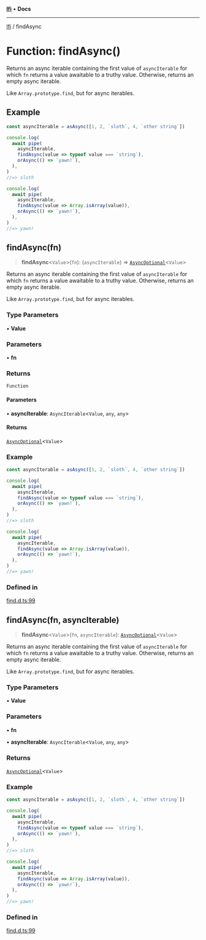 [**lfi**](../readme.md) • **Docs**

---

[lfi](../globals.md) / findAsync

# Function: findAsync()

Returns an async iterable containing the first value of `asyncIterable` for
which `fn` returns a value awaitable to a truthy value. Otherwise, returns an
empty async iterable.

Like `Array.prototype.find`, but for async iterables.

## Example

```js
const asyncIterable = asAsync([1, 2, `sloth`, 4, `other string`])

console.log(
  await pipe(
    asyncIterable,
    findAsync(value => typeof value === `string`),
    orAsync(() => `yawn!`),
  ),
)
//=> sloth

console.log(
  await pipe(
    asyncIterable,
    findAsync(value => Array.isArray(value)),
    orAsync(() => `yawn!`),
  ),
)
//=> yawn!
```

## findAsync(fn)

> **findAsync**\<`Value`\>(`fn`): (`asyncIterable`) =>
> [`AsyncOptional`](../type-aliases/AsyncOptional.md)\<`Value`\>

Returns an async iterable containing the first value of `asyncIterable` for
which `fn` returns a value awaitable to a truthy value. Otherwise, returns an
empty async iterable.

Like `Array.prototype.find`, but for async iterables.

### Type Parameters

• **Value**

### Parameters

• **fn**

### Returns

`Function`

#### Parameters

• **asyncIterable**: `AsyncIterable`\<`Value`, `any`, `any`\>

#### Returns

[`AsyncOptional`](../type-aliases/AsyncOptional.md)\<`Value`\>

### Example

```js
const asyncIterable = asAsync([1, 2, `sloth`, 4, `other string`])

console.log(
  await pipe(
    asyncIterable,
    findAsync(value => typeof value === `string`),
    orAsync(() => `yawn!`),
  ),
)
//=> sloth

console.log(
  await pipe(
    asyncIterable,
    findAsync(value => Array.isArray(value)),
    orAsync(() => `yawn!`),
  ),
)
//=> yawn!
```

### Defined in

[find.d.ts:99](https://github.com/TomerAberbach/lfi/blob/85d6360ac7d8f71c70f308d2ace5bc2aa99ab03d/src/operations/find.d.ts#L99)

## findAsync(fn, asyncIterable)

> **findAsync**\<`Value`\>(`fn`, `asyncIterable`):
> [`AsyncOptional`](../type-aliases/AsyncOptional.md)\<`Value`\>

Returns an async iterable containing the first value of `asyncIterable` for
which `fn` returns a value awaitable to a truthy value. Otherwise, returns an
empty async iterable.

Like `Array.prototype.find`, but for async iterables.

### Type Parameters

• **Value**

### Parameters

• **fn**

• **asyncIterable**: `AsyncIterable`\<`Value`, `any`, `any`\>

### Returns

[`AsyncOptional`](../type-aliases/AsyncOptional.md)\<`Value`\>

### Example

```js
const asyncIterable = asAsync([1, 2, `sloth`, 4, `other string`])

console.log(
  await pipe(
    asyncIterable,
    findAsync(value => typeof value === `string`),
    orAsync(() => `yawn!`),
  ),
)
//=> sloth

console.log(
  await pipe(
    asyncIterable,
    findAsync(value => Array.isArray(value)),
    orAsync(() => `yawn!`),
  ),
)
//=> yawn!
```

### Defined in

[find.d.ts:99](https://github.com/TomerAberbach/lfi/blob/85d6360ac7d8f71c70f308d2ace5bc2aa99ab03d/src/operations/find.d.ts#L99)
